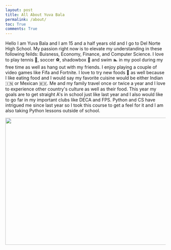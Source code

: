 ```yaml
---
layout: post
title: All About Yuva Bala
permalink: /about/
toc: True
comments: True
---
```


Hello I am Yuva Bala and I am 15 and a half years old and I go to Del Norte High School. My passion right now is to elevate my understanding in these following feilds: Buisness, Economy, Finance, and Computer Science. I love to play tennis 🎾, soccer ⚽, shadowbox 🥊 and swim 🏊 in my pool during my free time as well as hang out with my friends. I enjoy playing a couple of video games like Fifa and Fortnite. I love to try new foods 🥘 as well because I like eating food and I would say my favorite cuisine would be either Indian 🇮🇳 or Mexican 🇲🇽. Me and my family travel once or twice a year and I love to experience other country's culture as well as their food. This year my goals are to get straight A's in school just like last year and I also would like to go far in my important clubs like DECA and FPS. Python and CS have intrigued me since last year so I took this course to get a feel for it and I am also taking Python lessons outside of school. 

<img src="{{site.baseurl}}/images/aboutmemdimg.png" width="600" height="400">
